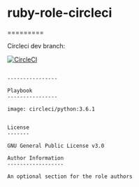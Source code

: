 # ruby-role-circleci


=========

Circleci dev branch:

[![CircleCI](https://circleci.com/gh/githubfoam/ruby-role-circleci/tree/dev.svg?style=svg)](https://circleci.com/gh/githubfoam/ruby-role-circleci/tree/dev)

~~~~

----------------

Playbook
----------------

image: circleci/python:3.6.1


License
-------

GNU General Public License v3.0

Author Information
------------------

An optional section for the role authors

~~~~
